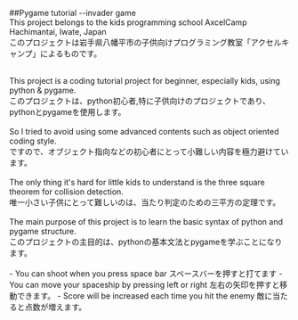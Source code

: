 ##Pygame tutorial --invader game<br>
This project belongs to the kids programming school AxcelCamp Hachimantai, Iwate, Japan<br>
このプロジェクトは岩手県八幡平市の子供向けプログラミング教室「アクセルキャンプ」によるものです。<br>

<br>
This project is a coding tutorial project for beginner, especially kids, using python & pygame.
<br>
このプロジェクトは、python初心者,特に子供向けのプロジェクトであり、pythonとpygameを使用します。
<br>
<br>
So I tried to avoid using some advanced contents such as object oriented coding style.<br>
ですので、オブジェクト指向などの初心者にとって小難しい内容を極力避けています。
<br>
<br>
The only thing it's hard for little kids to understand is the three square theorem for collision detection.<br>
唯一小さい子供にとって難しいのは、当たり判定のための三平方の定理です。<br>
<br>
The main purpose of this project is to learn the basic syntax of python and pygame structure.<br>
このプロジェクトの主目的は、pythonの基本文法とpygameを学ぶことになります。<br>
<br>
- You can shoot when you press space bar スペースバーを押すと打てます
- You can move your spaceship by pressing left or right 左右の矢印を押すと移動できます。
- Score will be increased each time you hit the enemy 敵に当たると点数が増えます。
<br>
<br>


